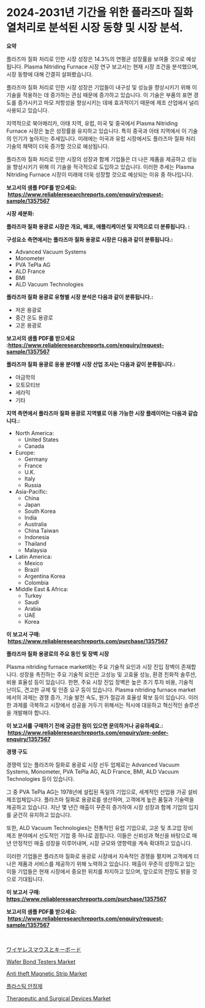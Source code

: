 <p><h1>2024-2031년 기간을 위한 플라즈마 질화 열처리로 분석된 시장 동향 및 시장 분석.</h1></p><p><strong>요약</strong></p>
<p><p>플라즈마 질화 처리로 인한 시장 성장은 14.3%의 연평균 성장률을 보여줄 것으로 예상됩니다. Plasma Nitriding Furnace 시장 연구 보고서는 현재 시장 조건을 분석했으며, 시장 동향에 대해 간결히 살펴봤습니다. </p><p>플라즈마 질화 처리로 인한 시장 성장은 기업들이 내구성 및 성능을 향상시키기 위해 이 기술을 적용하는 데 증가하는 관심 때문에 증가하고 있습니다. 이 기술은 부품의 표면 경도를 증가시키고 마모 저항성을 향상시키는 데에 효과적이기 때문에 제조 산업에서 널리 사용되고 있습니다. </p><p>지역적으로 북아메리카, 아태 지역, 유럽, 미국 및 중국에서 Plasma Nitriding Furnace 시장은 높은 성장률을 유지하고 있습니다. 특히 중국과 아태 지역에서 이 기술의 인기가 높아지는 추세입니다. 미래에는 미국과 유럽 시장에서도 플라즈마 질화 처리 기술의 채택이 더욱 증가할 것으로 예상됩니다. </p><p>플라즈마 질화 처리로 인한 시장의 성장과 함께 기업들은 더 나은 제품을 제공하고 성능을 향상시키기 위해 이 기술을 적극적으로 도입하고 있습니다. 이러한 추세는 Plasma Nitriding Furnace 시장이 미래에 더욱 성장할 것으로 예상되는 이유 중 하나입니다.</p></p>
<p><strong>보고서의 샘플 PDF를 받으세요: &nbsp;<a href="https://www.reliableresearchreports.com/enquiry/request-sample/1357567">https://www.reliableresearchreports.com/enquiry/request-sample/1357567</a></strong></p>
<p><strong>시장 세분화:</strong></p>
<p><strong> 플라즈마 질화 용광로 시장은 개요, 배포, 애플리케이션 및 지역으로 더 분류됩니다. :</strong></p>
<p><strong>구성요소 측면에서는 플라즈마 질화 용광로 시장은 다음과 같이 분류됩니다.:</strong></p>
<p><ul><li>Advanced Vacuum Systems</li><li>Monometer</li><li>PVA TePla AG</li><li>ALD France</li><li>BMI</li><li>ALD Vacuum Technologies</li></ul></p>
<p><strong> 플라즈마 질화 용광로 유형별 시장 분석은 다음과 같이 분류됩니다.:</strong></p>
<p><ul><li>저온 용광로</li><li>중간 온도 용광로</li><li>고온 용광로</li></ul></p>
<p><strong>보고서의 샘플 PDF를 받으세요 :<a href="https://www.reliableresearchreports.com/enquiry/request-sample/1357567">https://www.reliableresearchreports.com/enquiry/request-sample/1357567</a></strong></p>
<p><strong> 플라즈마 질화 용광로 응용 분야별 시장 산업 조사는 다음과 같이 분류됩니다.:</strong></p>
<p><ul><li>야금학의</li><li>오토모티브</li><li>세라믹</li><li>기타</li></ul></p>
<p><strong>지역 측면에서 플라즈마 질화 용광로 지역별로 이용 가능한 시장 플레이어는 다음과 같습니다.:</strong></p>
<p><ul>
    <li>
        North America:
        <ul>
            <li>United States</li>
            <li>Canada</li>
        </ul>
    </li>
    <li>
        Europe:
        <ul>
            <li>Germany</li>
            <li>France</li>
            <li>U.K.</li>
            <li>Italy</li>
            <li>Russia</li>
        </ul>
    </li>
    <li>
        Asia-Pacific:
        <ul>
            <li>China</li>
            <li>Japan</li>
            <li>South Korea</li>
            <li>India</li>
            <li>Australia</li>
            <li>China Taiwan</li>
            <li>Indonesia</li>
            <li>Thailand</li>
            <li>Malaysia</li>
        </ul>
    </li>
    <li>
        Latin America:
        <ul>
            <li>Mexico</li>
            <li>Brazil</li>
            <li>Argentina Korea</li>
            <li>Colombia</li>
        </ul>
    </li>
    <li>
        Middle East & Africa:
        <ul>
            <li>Turkey</li>
            <li>Saudi</li>
            <li>Arabia</li>
            <li>UAE</li>
            <li>Korea</li>
        </ul>
    </li>
    </ul></p>
<p><strong>이 보고서 구매: &nbsp;<a href="https://www.reliableresearchreports.com/purchase/1357567">https://www.reliableresearchreports.com/purchase/1357567</a></strong></p>
<p><strong>플라즈마 질화 용광로의 주요 동인 및 장벽 시장</strong></p>
<p><p>Plasma nitriding furnace market에는 주요 기술적 요인과 시장 진입 장벽이 존재합니다. 성장을 촉진하는 주요 기술적 요인은 고성능 및 고효율 성능, 환경 친화적 솔루션, 비용 효율성 등이 있습니다. 한편, 주요 시장 진입 장벽은 높은 초기 투자 비용, 기술적 난이도, 견고한 규제 및 인증 요구 등이 있습니다. Plasma nitriding furnace market에서의 과제는 경쟁 증가, 기술 발전 속도, 원가 절감과 효율성 확보 등이 있습니다. 이러한 과제를 극복하고 시장에서 성공을 거두기 위해서는 적시에 대응하고 혁신적인 솔루션을 개발해야 합니다.</p></p>
<p><strong>이 보고서를 구매하기 전에 궁금한 점이 있으면 문의하거나 공유하세요.: &nbsp;<a href="https://www.reliableresearchreports.com/enquiry/pre-order-enquiry/1357567">https://www.reliableresearchreports.com/enquiry/pre-order-enquiry/1357567</a></strong></p>
<p><strong>경쟁 구도</strong></p>
<p><p>경쟁력 있는 플라즈마 질화로 용광로 시장 선두 업체로는 Advanced Vacuum Systems, Monometer, PVA TePla AG, ALD France, BMI, ALD Vacuum Technologies 등이 있습니다. </p><p>그 중 PVA TePla AG는 1978년에 설립된 독일의 기업으로, 세계적인 산업용 가공 설비 제조업체입니다. 플라즈마 질화로 용광로를 생산하며, 고객에게 높은 품질과 기술력을 제공하고 있습니다. 지난 몇 년간 매출이 꾸준히 증가하여 시장 성장과 함께 기업의 입지를 굳건히 유지하고 있습니다.</p><p>또한, ALD Vacuum Technologies는 전통적인 유럽 기업으로, 고온 및 초고압 장비 제조 분야에서 선도적인 기업 중 하나로 꼽힙니다. 이들은 신뢰성과 혁신을 바탕으로 매년 안정적인 매출 성장을 이루어내며, 시장 규모와 영향력을 계속 확대하고 있습니다.</p><p>이러한 기업들은 플라즈마 질화로 용광로 시장에서 지속적인 경쟁을 펼치며 고객에게 더 나은 제품과 서비스를 제공하기 위해 노력하고 있습니다. 매출이 꾸준히 성장하고 있는 이들 기업들은 현재 시장에서 중요한 위치를 차지하고 있으며, 앞으로의 전망도 밝을 것으로 기대됩니다.</p></p>
<p><strong>이 보고서 구매: &nbsp; <a href="https://www.reliableresearchreports.com/purchase/1357567">https://www.reliableresearchreports.com/purchase/1357567</a></strong></p>
<p><strong>보고서의 샘플 PDF를 받으세요: &nbsp;<a href="https://www.reliableresearchreports.com/enquiry/request-sample/1357567">https://www.reliableresearchreports.com/enquiry/request-sample/1357567</a></strong><strong></strong></p>
<p>&nbsp;</p>
<p><p><a href="https://medium.com/@vincemarvin1/%E3%83%AF%E3%82%A4%E3%83%A4%E3%83%AC%E3%82%B9%E3%83%9E%E3%82%A6%E3%82%B9%E3%81%A8%E3%82%AD%E3%83%BC%E3%83%9C%E3%83%BC%E3%83%89%E3%81%AE%E5%B8%82%E5%A0%B4%E8%A6%8F%E6%A8%A1%E3%81%AF-%E3%82%B0%E3%83%AD%E3%83%BC%E3%83%90%E3%83%AB%E7%94%A3%E6%A5%AD%E3%81%A7%E6%9C%80%E3%82%82%E5%8A%B9%E6%9E%9C%E7%9A%84%E3%81%AA%E3%83%9E%E3%83%BC%E3%82%B1%E3%83%86%E3%82%A3%E3%83%B3%E3%82%B0%E3%83%81%E3%83%A3%E3%83%8D%E3%83%AB%E3%82%92%E7%A4%BA%E3%81%97%E3%81%A6%E3%81%84%E3%81%BE%E3%81%99-280eb53339a7">ワイヤレスマウスとキーボード</a></p><p><a href="https://view.publitas.com/reportprime-1/global-wafer-bond-testers-market-size-and-market-trends-insights-and-projections-from-2024-to-2031/">Wafer Bond Testers Market</a></p><p><a href="https://view.publitas.com/reportprime-1/anti-theft-magnetic-strip-market-size-growth-and-forecast-from-2024-2031/">Anti theft Magnetic Strip Market</a></p><p><a href="https://github.com/vss5505pa7z1p/Market-Research-Report-List-1/blob/main/4406827193762.md">플라스틱 안정제</a></p><p><a href="https://silk-columnist-571.notion.site/Therapeutic-and-Surgical-Devices-Market-Offer-Valuable-Insights-into-Market-Size-Market-Share-Mark-5f8af73d077a4c4283026b43dceeb6cb">Therapeutic and Surgical Devices Market</a></p></p>